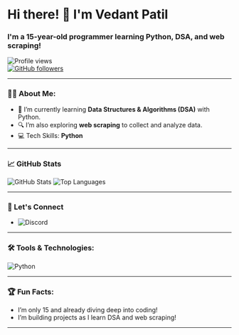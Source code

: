 # Hi there! 👋 I'm Vedant Patil 

### I'm a 15-year-old programmer learning Python, DSA, and web scraping!

![Profile views](https://komarev.com/ghpvc/?username=Vedant_0109&color=blue)  
[![GitHub followers](https://img.shields.io/github/followers/Vedant_0109?label=Follow&style=social)](https://github.com/Vedant_0109)

---

### 👨‍💻 About Me:
- 🌱 I’m currently learning **Data Structures & Algorithms (DSA)** with Python.
- 🔍 I’m also exploring **web scraping** to collect and analyze data.
- 💻 Tech Skills: **Python**

---

### 📈 GitHub Stats
![GitHub Stats](https://github-readme-stats.vercel.app/api?username=Vedant_0109&show_icons=true&theme=radical)
![Top Languages](https://github-readme-stats.vercel.app/api/top-langs/?username=Vedant_0109&layout=compact&theme=radical)

---

### 🔗 Let's Connect
- ![Discord](https://img.shields.io/badge/Discord-vedant__0109-7289DA?style=flat&logo=discord&logoColor=white)

---

### 🛠️ Tools & Technologies:
![Python](https://img.shields.io/badge/-Python-blue?style=flat&logo=python&logoColor=white)

---

### 🏆 Fun Facts:
- I’m only 15 and already diving deep into coding!
- I’m building projects as I learn DSA and web scraping!

---
